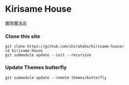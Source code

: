 ﻿# Kirisame House

霧雨魔法店

### Clone this site 
```
git clone https://github.com/shirohako/kirisame-house/
cd kirisame-house
git submodule update --init --recursive
```


### Update Themes butterfly
```
git submodule update --remote themes/butterfly 
```
